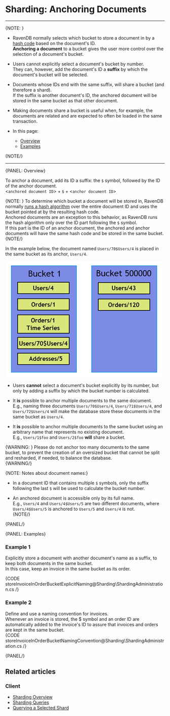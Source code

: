 ﻿# Sharding: Anchoring Documents
---

{NOTE: }

* RavenDB normally selects which bucket to store a document in 
  by a [hash code](../../sharding/overview#buckets-population) 
  based on the document's ID.  
  **Anchoring a document** to a bucket gives the user more control 
  over the selection of a document's bucket.  
* Users cannot explicitly select a document's bucket by number.  
  They can, however, add the document's ID a **suffix** by which 
  the document's bucket will be selected.  
* Documents whose IDs end with the same suffix, will share 
  a bucket (and therefore a shard).  
  If the suffix is another document's ID, the anchored document 
  will be stored in the same bucket as that other document.  
* Making documents share a bucket is useful when, for example, 
  the documents are related and are expected to often be loaded in the 
  same transaction.  

* In this page:  
  * [Overview](../../sharding/administration/anchoring-documents#overview)  
  * [Examples](../../sharding/administration/anchoring-documents#examples)  
  
{NOTE/}

---

{PANEL: Overview}

To anchor a document, add its ID a suffix: the `$` symbol, 
followed by the ID of the anchor document.  
<`anchored document ID`> + `$` + <`anchor document ID`>  

{NOTE: }
To determine which bucket a document will be stored in, RavenDB 
normally [runs a hash algorithm](../../sharding/overview#buckets-population) 
over the entire document ID and uses the bucket pointed at by the 
resulting hash code.  
Anchored documents are an exception to this behavior, as RavenDB 
runs the hash algorithm only over the ID part following the `$` symbol.  
If this part is the ID of an anchor document, the anchored and anchor 
documents will have the same hash code and be stored in the same bucket.  
{NOTE/}

In the example below, the document named `Users/70$Users/4` is placed 
in the same bucket as its anchor, `Users/4`.  

!["Anchored Documents"](images/anchored-documents.png "Anchored Documents")

* Users **cannot** select a document's bucket explicitly by its number, 
  but only by adding a suffix by which the bucket number is calculated.  

* It **is** possible to anchor multiple documents to the same document.  
  E.g., naming three documents `Users/70$Users/4`, `Users/71$Users/4`, 
  and `Users/72$Users/4` will make the database store these documents 
  in the same bucket as `Users/4`.  

* It **is** possible to anchor multiple documents to the same bucket 
  using an arbitrary name that represents no existing document.  
  E.g., `Users/1$foo` and `Users/2$foo` **will** share a bucket.  

{WARNING: }
Please do not anchor too many documents to the same bucket, to prevent 
the creation of an oversized bucket that cannot be split and resharded, 
if needed, to balance the database.  
{WARNING/}

{NOTE: Notes about document names:}

* In a document ID that contains multiple `$` symbols, only the 
  suffix following the last `$` will be used to calculate the bucket number.  

* An anchored document is accessible only by its full name.  
  E.g., `Users/4` and `Users/4$Users/5` are two different documents, 
  where `Users/4$Users/5` is anchored to `Users/5` and `Users/4` is not.  
{NOTE/}

{PANEL/}

{PANEL: Examples}

### Example 1

Explicitly store a document with another document's name as a suffix, 
to keep both documents in the same bucket.  
In this case, keep an invoice in the same bucket as its order.  

{CODE storeInvoiceInOrderBucketExplicitNaming@Sharding\ShardingAdministration.cs /}

### Example 2

Define and use a naming convention for invoices.  
Whenever an invoice is stored, the $ symbol and an order ID are automatically added 
to the invoice's ID to assure that invoices and orders are kept in the same bucket.  
{CODE storeInvoiceInOrderBucketNamingConvention@Sharding\ShardingAdministration.cs /}

{PANEL/}

## Related articles

### Client

- [Sharding Overview](../../sharding/overview)  
- [Sharding Queries](../../sharding/querying)  
- [Querying a Selected Shard](../../sharding/querying#querying-a-selected-shard)  

